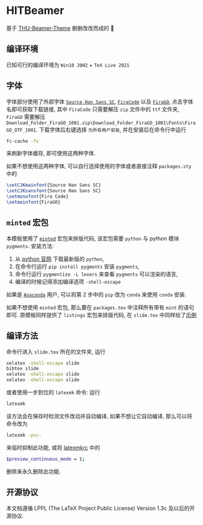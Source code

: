 # HITBeamer

基于 [THU-Beamer-Theme](https://github.com/Trinkle23897/THU-Beamer-Theme) 删删改改而成的 :bug:

## 编译环境

已知可行的编译环境为 `Win10 20H2` + `TeX Live 2021`

## 字体

字体部分使用了外部字体 [`Source Han Sans SC`](https://github.com/adobe-fonts/source-han-sans/tree/release/OTF/SimplifiedChinese), [`FiraCode`](https://github.com/tonsky/FiraCode/releases) 以及 [`FiraGO`](https://bboxtype.com/downloads/FiraGO/Download_Folder_FiraGO_1001.zip), 点击字体名即可获取下载链接, 其中 `FiraCode` 只需要解压 `zip` 文件中的 `ttf` 文件夹, `FiraGO` 需要解压 `Download_Folder_FiraGO_1001.zip\Download_Folder_FiraGO_1001\Fonts\FiraGO_OTF_1001`. 下载字体后右键选择 `为所有用户安装`, 并在安装后在命令行中运行

```bash
fc-cache -fv
```

来刷新字体缓存, 即可使用这两种字体.

如果不想使用这两种字体, 可以自行选择使用的字体或者直接注释 `packages.sty` 中的

```latex
\setCJKmainfont{Source Han Sans SC}
\setCJKsansfont{Source Han Sans SC}
\setmonofont{Fira Code}
\setmainfont{FiraGO}
```

## `minted` 宏包

本模板使用了 [`minted`](https://www.ctan.org/pkg/minted) 宏包来排版代码, 该宏包需要 `python` 与 python 模块 `pygments`. 安装方法:

1. 从 [python 官网](https://www.python.org/) 下载最新版的 `python`,
2. 在命令行运行 `pip install pygments` 安装 `pygments`,
3. 命令行运行 `pygmentize -L lexers` 来查看 `pygments` 可以渲染的语言,
4. 编译的时候记得添加编译选项 `-shell-escape`

如果是 [`Anaconda`](https://www.anaconda.com/) 用户, 可以将第 2 步中的 `pip` 改为 `conda` 来使用 `conda` 安装.

如果不想使用 `minted` 宏包, 那么要在 `packages.tex` 中注释所有带有 `mint` 的语句即可. 原模板同样提供了 `listings` 宏包来排版代码, 在 `slide.tex` 中同样给了[示例](https://github.com/syvshc/HITBeamer/blob/master/slide.tex#L220)

## 编译方法

命令行进入 `slide.tex` 所在的文件夹, 运行

```bash
xelatex -shell-escape slide
bibtex slide 
xelatex -shell-escape slide
xelatex -shell-escape slide
```

或者使用一步到位的 `latexmk` 命令: 运行

```bash
latexmk
```

该方法会在保存时检测文件改动并自动编译, 如果不想让它自动编译, 那么可以将命令改为

```bash
latexmk -pvc-
```

来临时抑制此功能, 或将 [latexmkrc](https://github.com/syvshc/HITBeamer/blob/master/latexmkrc) 中的

```bash
$preview_continuous_mode = 1;
```

删除来永久删除此功能.

## 开源协议

本文档遵循 LPPL (The LaTeX Project Public License) Version 1.3c  及以后的开源协议.
